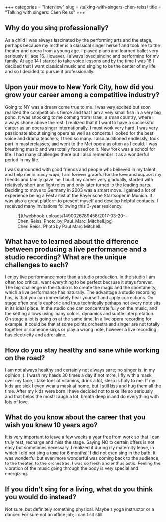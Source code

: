 +++
categories = "Interview"
slug = /talking-with-singers-chen-reiss/
title = "Talking with singers: Chen Reiss"
+++

## Why do you sing professionally?

As a child I was always fascinated by the performing arts and the stage, perhaps because my mother is a classical singer herself and took me to the theater and opera from a young age. I played piano and learned ballet very seriously till age 16. However, I always loved singing and performing for my family. At age 14 I started to take voice lessons and by the time I was 16 I decided that I want classical music and singing to be the center of my life and so I decided to pursue it professionally.

## Upon your move to New York City, how did you grow your career among a competitive industry?

Going to NY was a dream come true to me. I was very excited but soon realized the competition is fierce and that I am a very small fish in a very big pond. It was shocking to me coming from Israel, a small country, where I always shone above the rest. I realized that if I want to have a successful career as an opera singer internationally, I must work very hard. I was very passionate about singing opera as well as concerts. I looked for the best voice and drama teachers; I tried so many. I also auditioned endlessly, took part in masterclasses, and went to the Met opera as often as I could. I was breathing music and was totally focused on it. New York was a school for life. I had many challenges there but I also remember it as a wonderful period in my life.

I was surrounded with good friends and people who believed in my talent and help me in many ways, I am forever grateful for the love and support my friends and family gave me. I built my career very gradually, started with relatively short and light roles and only later turned to the leading parts. Deciding to move to Germany in 2003 was a smart move. I gained a lot of experience being a Fest artist at the Bayerische Staatsoper in Munich. It was also a great platform to present myself and develop helpful contacts. I received many invitations following this 3-year residency.

<figure data-type="image">
![](/webhook-uploads/1490026789458/2017-03-20---Chen_Reiss_Photo_by_Paul_Marc_Mitchell.jpg)
<figcaption>Chen Reiss. Photo by Paul Marc Mitchell.</figcaption>
</figure>

## What have to learned about the difference between producing a live performance and a studio recording? What are the unique challenges to each?

I enjoy live performance more than a studio production. In the studio I am often too critical, want everything to be perfect because it stays forever. The big challenge in the studio is to create the magic and the spontaneity, which a live performance has naturally. The advantage a studio recording has, is that you can immediately hear yourself and apply corrections. On stage often one is euphoric and thus technically perhaps not every note sits in its ideal place. In the studio one can concentrate fully on the music, and the setting allows using many colors, dynamics and subtle interpretation. On stage a lot is going on at the same time. In a live opera recording for example, it could be that at some points orchestra and singer are not totally together or someone sings or play a wrong note, however a live recording has electricity and adrenaline.

## How do you stay healthy and sane while working on the road?

I am not always healthy and certainly not always sane; no singer is, in my opinion ;). I wash my hands 30 times a day if not more, I fly with a mask over my face, I take tons of vitamins, drink a lot, sleep is holy to me. If my kids are sick I even wear a mask at home, but I still kiss and hug them all the time. After my kids were born I have decided not to take life so seriously and that helps the most! Laugh a lot, breath deep in and do everything with lots of love.

## What do you know about the career that you wish you knew 10 years ago?

It is very important to leave a few weeks a year free from work so that I can truly rest, recharge and miss the stage. Saying NO to certain offers is not easy but sometimes necessary. I realized it during my maternity leave, in which I did not sing a tone for 6 months!! I did not even sing in the bath. It was wonderful but even more wonderful was coming back to the audience, to the theater, to the orchestras, I was so fresh and enthusiastic. Feeling the vibration of the music going through the body is very special and energizing.

## If you didn’t sing for a living, what do you think you would do instead?

Not sure, but definitely something physical. Maybe a yoga instructor or a dancer. For sure not an office job; I can't sit still.

